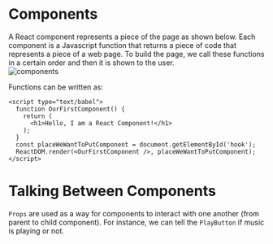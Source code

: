 # Components
A React component represents a piece of the page as shown below. Each component is a Javascript function that returns a piece of code that represents a piece of a web page. To build the page, we call these functions in a certain order and then it is shown to the user.  
![components](https://user-images.githubusercontent.com/35832643/41438251-837689ec-6fdb-11e8-8752-b5fb2344fc24.png)

Functions can be written as:
```
<script type="text/babel">
  function OurFirstComponent() {
    return (
      <h1>Hello, I am a React Component!</h1>
    );
  }
  const placeWeWantToPutComponent = document.getElementById('hook');
  ReactDOM.render(<OurFirstComponent />, placeWeWantToPutComponent);
</script>

```
# Talking Between Components
`Props` are used as a way for components to interact with one another (from parent to child component). For instance, we can tell the `PlayButton` if music is playing or not.  
